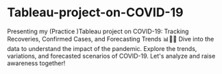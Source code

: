 # Tableau-project-on-COVID-19
Presenting my (Practice )Tableau project on COVID-19: Tracking Recoveries, Confirmed Cases, and Forecasting Trends 📊🦠✨ Dive into the data to understand the impact of the pandemic. Explore the trends, variations, and forecasted scenarios of COVID-19. Let's analyze and raise awareness together!
